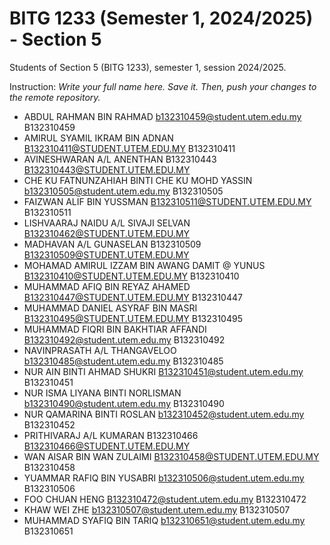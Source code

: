 # BITG 1233 (Semester 1, 2024/2025) - Section 5
Students of Section 5 (BITG 1233), semester 1, session 2024/2025.

Instruction: _Write your full name here. Save it. Then, push your changes to the remote repository._ 

- ABDUL RAHMAN BIN RAHMAD b132310459@student.utem.edu.my B132310459
- AMIRUL SYAMIL IKRAM BIN ADNAN B132310411@STUDENT.UTEM.EDU.MY B132310411
- AVINESHWARAN A/L ANENTHAN B132310443 B132310443@STUDENT.UTEM.EDU.MY
- CHE KU FATNUNZAHIAH BINTI CHE KU MOHD YASSIN b132310505@student.utem.edu.my B132310505
- FAIZWAN ALIF BIN YUSSMAN B132310511@STUDENT.UTEM.EDU.MY B132310511
- LISHVAARAJ NAIDU A/L SIVAJI SELVAN B132310462@STUDENT.UTEM.EDU.MY
- MADHAVAN A/L GUNASELAN B132310509 B132310509@STUDENT.UTEM.EDU.MY
- MOHAMAD AMIRUL IZZAM BIN AWANG DAMIT @ YUNUS B132310410@STUDENT.UTEM.EDU.MY B132310410 
- MUHAMMAD AFIQ BIN REYAZ AHAMED B132310447@STUDENT.UTEM.EDU.MY B132310447
- MUHAMMAD DANIEL ASYRAF BIN MASRI B132310495@STUDENT.UTEM.EDU.MY B132310495
- MUHAMMAD FIQRI BIN BAKHTIAR AFFANDI B132310492@student.utem.edu.my B132310492
- NAVINPRASATH A/L THANGAVELOO b132310485@student.utem.edu.my B132310485
- NUR AIN BINTI AHMAD SHUKRI B132310451@student.utem.edu.my B132310451
- NUR ISMA LIYANA BINTI NORLISMAN b132310490@student.utem.edu.my B132310490
- NUR QAMARINA BINTI ROSLAN b132310452@student.utem.edu.my B132310452
- PRITHIVARAJ A/L KUMARAN B132310466 B132310466@STUDENT.UTEM.EDU.MY
- WAN AISAR BIN WAN ZULAIMI B132310458@STUDENT.UTEM.EDU.MY B132310458
- YUAMMAR RAFIQ BIN YUSABRI b132310506@student.utem.edu.my B132310506
- FOO CHUAN HENG B132310472@student.utem.edu.my B132310472
- KHAW WEI ZHE b132310507@student.utem.edu.my B132310507
- MUHAMMAD SYAFIQ BIN TARIQ b132310651@student.utem.edu.my B132310651
